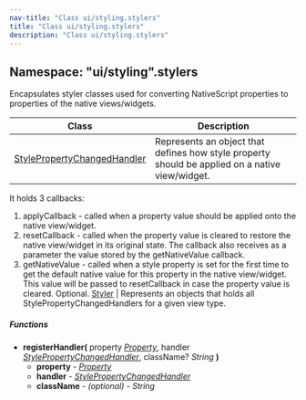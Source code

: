 ```yaml
---
nav-title: "Class ui/styling.stylers"
title: "Class ui/styling.stylers"
description: "Class ui/styling.stylers"
---
```

## Namespace: "ui/styling".stylers
Encapsulates styler classes used for converting NativeScript properties to properties of the native views/widgets.

Class | Description
------|------------
[StylePropertyChangedHandler](../../../ui/styling/stylers/StylePropertyChangedHandler.md) | Represents an object that defines how style property should be applied on a native view/widget.
It holds 3 callbacks:
  1. applyCallback - called when a property value should be applied onto the native view/widget.
  2. resetCallback - called when the property value is cleared to restore the native view/widget in its original state. The callback
also receives as a parameter the value stored by the getNativeValue callback.
  3. getNativeValue - called when a style property is set for the first time to get the default native value for this property
in the native view/widget. This value will be passed to resetCallback in case the property value is cleared. Optional.
[Styler](../../../ui/styling/stylers/Styler.md) | Represents an objects that holds all StylePropertyChangedHandlers for a given view type.

##### Functions
 - **registerHandler(** property [_Property_](../../../ui/core/dependency-observable/Property.md), handler [_StylePropertyChangedHandler_](../../../ui/styling/stylers/StylePropertyChangedHandler.md), className? _String_ **)**
   - **property** - [_Property_](../../../ui/core/dependency-observable/Property.md)
   - **handler** - [_StylePropertyChangedHandler_](../../../ui/styling/stylers/StylePropertyChangedHandler.md)
   - **className** - _(optional)_ - _String_